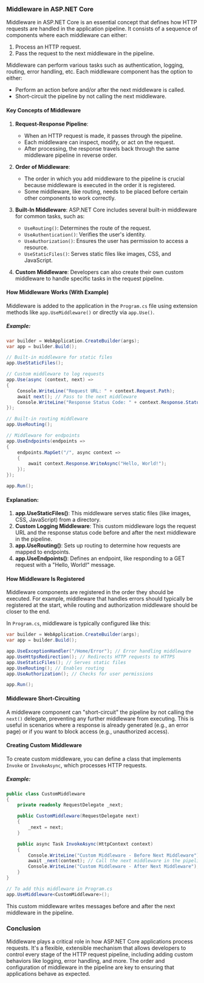 ### Middleware in ASP.NET Core

Middleware in ASP.NET Core is an essential concept that defines how HTTP requests are handled in the application pipeline. It consists of a sequence of components where each middleware can either:
1. Process an HTTP request.
2. Pass the request to the next middleware in the pipeline.

Middleware can perform various tasks such as authentication, logging, routing, error handling, etc. Each middleware component has the option to either:
- Perform an action before and/or after the next middleware is called.
- Short-circuit the pipeline by not calling the next middleware.

#### Key Concepts of Middleware

1. **Request-Response Pipeline**:
   - When an HTTP request is made, it passes through the pipeline.
   - Each middleware can inspect, modify, or act on the request.
   - After processing, the response travels back through the same middleware pipeline in reverse order.

2. **Order of Middleware**:
   - The order in which you add middleware to the pipeline is crucial because middleware is executed in the order it is registered.
   - Some middleware, like routing, needs to be placed before certain other components to work correctly.

3. **Built-In Middleware**:
   ASP.NET Core includes several built-in middleware for common tasks, such as:
   - `UseRouting()`: Determines the route of the request.
   - `UseAuthentication()`: Verifies the user's identity.
   - `UseAuthorization()`: Ensures the user has permission to access a resource.
   - `UseStaticFiles()`: Serves static files like images, CSS, and JavaScript.

4. **Custom Middleware**:
   Developers can also create their own custom middleware to handle specific tasks in the request pipeline.

#### How Middleware Works (With Example)

Middleware is added to the application in the `Program.cs` file using extension methods like `app.UseMiddleware()` or directly via `app.Use()`.

##### Example:

```csharp
var builder = WebApplication.CreateBuilder(args);
var app = builder.Build();

// Built-in middleware for static files
app.UseStaticFiles();

// Custom middleware to log requests
app.Use(async (context, next) =>
{
    Console.WriteLine("Request URL: " + context.Request.Path);
    await next(); // Pass to the next middleware
    Console.WriteLine("Response Status Code: " + context.Response.StatusCode);
});

// Built-in routing middleware
app.UseRouting();

// Middleware for endpoints
app.UseEndpoints(endpoints =>
{
    endpoints.MapGet("/", async context =>
    {
        await context.Response.WriteAsync("Hello, World!");
    });
});

app.Run();
```

#### Explanation:
1. **app.UseStaticFiles()**: This middleware serves static files (like images, CSS, JavaScript) from a directory.
2. **Custom Logging Middleware**: This custom middleware logs the request URL and the response status code before and after the next middleware in the pipeline.
3. **app.UseRouting()**: Sets up routing to determine how requests are mapped to endpoints.
4. **app.UseEndpoints()**: Defines an endpoint, like responding to a GET request with a "Hello, World!" message.

#### How Middleware Is Registered
Middleware components are registered in the order they should be executed. For example, middleware that handles errors should typically be registered at the start, while routing and authorization middleware should be closer to the end.

In `Program.cs`, middleware is typically configured like this:

```csharp
var builder = WebApplication.CreateBuilder(args);
var app = builder.Build();

app.UseExceptionHandler("/Home/Error"); // Error handling middleware
app.UseHttpsRedirection(); // Redirects HTTP requests to HTTPS
app.UseStaticFiles(); // Serves static files
app.UseRouting(); // Enables routing
app.UseAuthorization(); // Checks for user permissions

app.Run();
```

#### Middleware Short-Circuiting

A middleware component can "short-circuit" the pipeline by not calling the `next()` delegate, preventing any further middleware from executing. This is useful in scenarios where a response is already generated (e.g., an error page) or if you want to block access (e.g., unauthorized access).

#### Creating Custom Middleware

To create custom middleware, you can define a class that implements `Invoke` or `InvokeAsync`, which processes HTTP requests.

##### Example:

```csharp
public class CustomMiddleware
{
    private readonly RequestDelegate _next;

    public CustomMiddleware(RequestDelegate next)
    {
        _next = next;
    }

    public async Task InvokeAsync(HttpContext context)
    {
        Console.WriteLine("Custom Middleware - Before Next Middleware");
        await _next(context); // Call the next middleware in the pipeline
        Console.WriteLine("Custom Middleware - After Next Middleware");
    }
}

// To add this middleware in Program.cs
app.UseMiddleware<CustomMiddleware>();
```

This custom middleware writes messages before and after the next middleware in the pipeline.

### Conclusion

Middleware plays a critical role in how ASP.NET Core applications process requests. It's a flexible, extensible mechanism that allows developers to control every stage of the HTTP request pipeline, including adding custom behaviors like logging, error handling, and more. The order and configuration of middleware in the pipeline are key to ensuring that applications behave as expected.